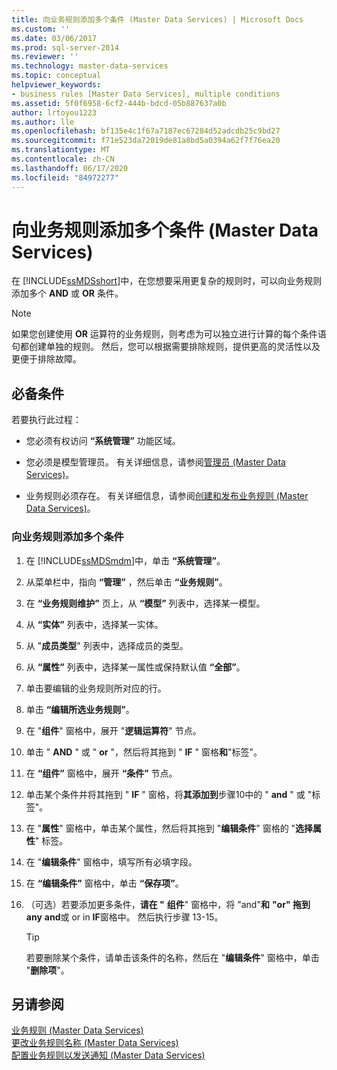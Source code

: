 ```yaml
---
title: 向业务规则添加多个条件 (Master Data Services) | Microsoft Docs
ms.custom: ''
ms.date: 03/06/2017
ms.prod: sql-server-2014
ms.reviewer: ''
ms.technology: master-data-services
ms.topic: conceptual
helpviewer_keywords:
- business rules [Master Data Services], multiple conditions
ms.assetid: 5f0f6958-6cf2-444b-bdcd-05b887637a0b
author: lrtoyou1223
ms.author: lle
ms.openlocfilehash: bf135e4c1f67a7187ec67284d52adcdb25c9bd27
ms.sourcegitcommit: f71e523da72019de81a8bd5a0394a62f7f76ea20
ms.translationtype: MT
ms.contentlocale: zh-CN
ms.lasthandoff: 06/17/2020
ms.locfileid: "84972277"
---
```

# <a name="add-multiple-conditions-to-a-business-rule-master-data-services"></a>向业务规则添加多个条件 (Master Data Services)
  在 [!INCLUDE[ssMDSshort](../includes/ssmdsshort-md.md)]中，在您想要采用更复杂的规则时，可以向业务规则添加多个 **AND** 或 **OR** 条件。  
  
> [!NOTE]  
>  如果您创建使用 **OR** 运算符的业务规则，则考虑为可以独立进行计算的每个条件语句都创建单独的规则。 然后，您可以根据需要排除规则，提供更高的灵活性以及更便于排除故障。  
  
## <a name="prerequisites"></a>必备条件  
 若要执行此过程：  
  
-   您必须有权访问 **“系统管理”** 功能区域。  
  
-   您必须是模型管理员。 有关详细信息，请参阅[管理员 &#40;Master Data Services&#41;](administrators-master-data-services.md)。  
  
-   业务规则必须存在。 有关详细信息，请参阅[创建和发布业务规则 (Master Data Services)](../../2014/master-data-services/create-and-publish-a-business-rule-master-data-services.md)。  
  
### <a name="to-add-multiple-conditions-to-a-business-rule"></a>向业务规则添加多个条件  
  
1.  在 [!INCLUDE[ssMDSmdm](../includes/ssmdsmdm-md.md)]中，单击 **“系统管理”**。  
  
2.  从菜单栏中，指向 **“管理”** ，然后单击 **“业务规则”**。  
  
3.  在 **“业务规则维护”** 页上，从 **“模型”** 列表中，选择某一模型。  
  
4.  从 **“实体”** 列表中，选择某一实体。  
  
5.  从 "**成员类型**" 列表中，选择成员的类型。  
  
6.  从 **“属性”** 列表中，选择某一属性或保持默认值 **“全部”**。  
  
7.  单击要编辑的业务规则所对应的行。  
  
8.  单击 **“编辑所选业务规则”**。  
  
9. 在 "**组件**" 窗格中，展开 "**逻辑运算符**" 节点。  
  
10. 单击 " **AND** " 或 " **or** "，然后将其拖到 " **IF** " 窗格**和**"标签"。  
  
11. 在 **“组件”** 窗格中，展开 **“条件”** 节点。  
  
12. 单击某个条件并将其拖到 " **IF** " 窗格，将**其添加到**步骤10中的 " **and** " 或 "标签"。  
  
13. 在 "**属性**" 窗格中，单击某个属性，然后将其拖到 "**编辑条件**" 窗格的 "**选择属性**" 标签。  
  
14. 在 "**编辑条件**" 窗格中，填写所有必填字段。  
  
15. 在 **“编辑条件”** 窗格中，单击 **“保存项”**。  
  
16. （可选）若要添加更多条件，**请在 "** **组件**" 窗格中，将 "and"**和** **"or" 拖到 any** **and**或 or in **IF**窗格中。 然后执行步骤 13-15。  
  
    > [!TIP]  
    >  若要删除某个条件，请单击该条件的名称，然后在 "**编辑条件**" 窗格中，单击 "**删除项**"。  
  
## <a name="see-also"></a>另请参阅  
 [业务规则 &#40;Master Data Services&#41;](../../2014/master-data-services/business-rules-master-data-services.md)   
 [更改业务规则名称 &#40;Master Data Services&#41;](../../2014/master-data-services/change-a-business-rule-name-master-data-services.md)   
 [配置业务规则以发送通知 (Master Data Services)](../../2014/master-data-services/configure-business-rules-to-send-notifications-master-data-services.md)  
  
  
